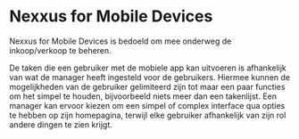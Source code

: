 # Nexxus for Mobile Devices
Nexxus for Mobile Devices is bedoeld om mee onderweg de inkoop/verkoop te beheren.

De taken die een gebruiker met de mobiele app kan uitvoeren is afhankelijk van wat de manager heeft ingesteld voor de gebruikers. Hiermee kunnen de mogelijkheden van de gebruiker gelimiteerd zijn tot maar een paar functies om het simpel te houden, bijvoorbeeld niets meer dan een takenlijst. Een manager kan ervoor kiezen om een simpel of complex interface qua opties te hebben op zijn homepagina, terwijl elke gebruiker afhankelijk van zijn rol andere dingen te zien krijgt.
